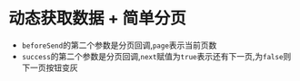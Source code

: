 # 动态获取数据 + 简单分页

- `beforeSend`的第二个参数是分页回调,`page`表示当前页数
- `success`的第二个参数是分页回调,`next`赋值为`true`表示还有下一页,为`false`则下一页按钮变灰
